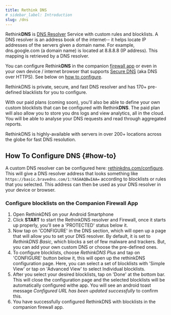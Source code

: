 ```yaml
---
title: Rethink DNS
# sidebar_label: Introduction
slug: /dns
---
```


Rethink**DNS** is [DNS Resolver](https://www.cloudflare.com/learning/dns/what-is-dns/) Service with custom rules and blocklists. A DNS resolver is an address book of the internet-- it helps locate IP addresses of the servers given a domain name. For example, dns.google.com (a domain name) is located at 8.8.8.8 (IP address). This mapping is retrieved by a DNS resolver.

You can configure Rethink**DNS** in the companion [firewall app](firewall) or even in your own device / internet browser that supports [Secure DNS](https://wikipedia.org/wiki/DNS_over_HTTPS) (aka DNS over HTTPS). See below on [how to configure](#how-to).

RethinkDNS is private, secure, and fast DNS resolver and has 170+ pre-defined blacklists for you to configure.

With our paid plans (coming soon), you'll also be able to define your own custom blocklists that can be configured with Rethink**DNS**. The paid plan will also allow you to store you dns logs and view analytics, all in the cloud. You will be able to analyse your DNS requests and read through aggregated reports.

RethinkDNS is highly-available with servers in over 200+ locations across the globe for fast DNS resolution.

## How To Configure DNS {#how-to}

A custom DNS resolver can be configured here: [rethinkdns.com/configure](https://www.rethinkdns.com/configure). This will give a DNS resolver address that looks something like `https://basic.bravedns.com/1:YASAAQBwIAA=` according to blocklists or rules that you selected. This address can then be used as your DNS resolver in your device or browser.

### Configure blocklists on the Companion Firewall App

1. Open RethinkDNS on your Android Smartphone
2. Click **START** to start the RethinkDNS resolver and Firewall, once it starts up properly, you'll see a 'PROTECTED' status below it.
3. Now tap on 'CONFIGURE' in the DNS section, which will open up a page that will allow you to set your DNS resolver. By default, it is set to _RethinkDNS Basic_, which blocks a set of few malware and trackers. But, you can add your own custom DNS or choose the pre-defined ones.
4. To configure blocklists, choose _RethinkDNS Plus_ and tap on 'CONFIGURE' button below it, this will open up the rethinkDNS configuration page. Here, you can select a set of blocklists with 'Simple View' or tap on 'Advanced View' to select Individual blocklists.
5. After you select your desired blocklists, tap on 'Done' at the bottom bar. This will close the configuration page and the selected blocklists will be automatically configured withe app. You will see an android toast message _Configured URL has been updated successfully_ to confirm this.
6. You have successfully configured RethinkDNS with blocklists in the companion firewall app.
